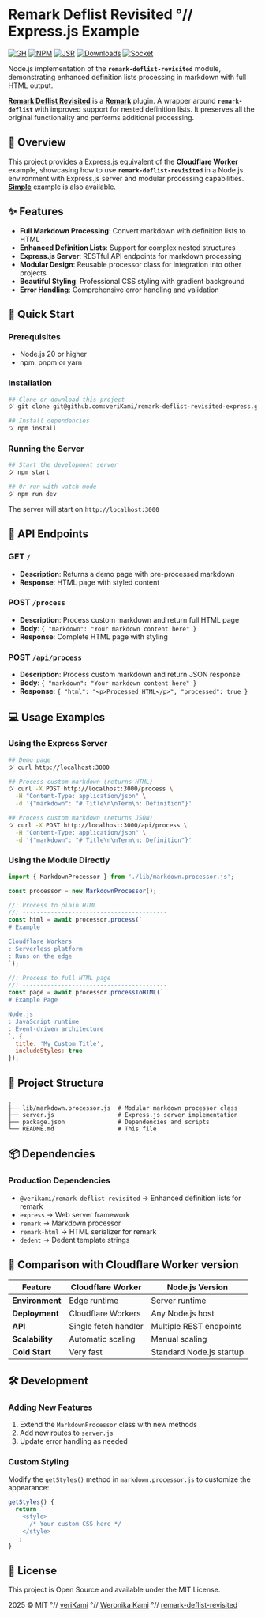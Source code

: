 # Remark Deflist Revisited °// Express.js Example

[![GH][GH Badge]][GH]
[![NPM][NPM Badge]][NPM]
[![JSR][JSR Badge]][JSR]
[![Downloads][Downloads Badge]][Downloads]
[![Socket][Socket Badge]][Socket]

Node.js implementation of the **`remark-deflist-revisited`** module, demonstrating enhanced definition lists processing in markdown with full HTML output.

**[Remark Deflist Revisited][module]** is a **[Remark]** plugin. A wrapper around **`remark-deflist`** with improved support for nested definition lists. It preserves all the original functionality and performs additional processing. 

## 📄 Overview

This project provides a Express.js equivalent of the **[Cloudflare Worker]** example, showcasing how to use **`remark-deflist-revisited`** in a Node.js environment with Express.js server and modular processing capabilities. **[Simple]** example is also available.

## ✨ Features

- **Full Markdown Processing**: Convert markdown with definition lists to HTML
- **Enhanced Definition Lists**: Support for complex nested structures
- **Express.js Server**: RESTful API endpoints for markdown processing
- **Modular Design**: Reusable processor class for integration into other projects
- **Beautiful Styling**: Professional CSS styling with gradient background
- **Error Handling**: Comprehensive error handling and validation

## 🚀 Quick Start

### Prerequisites

- Node.js 20 or higher
- npm, pnpm or yarn

### Installation

```bash
## Clone or download this project
ツ git clone git@github.com:veriKami/remark-deflist-revisited-express.git

## Install dependencies
ツ npm install
```

### Running the Server

```bash
## Start the development server
ツ npm start

## Or run with watch mode
ツ npm run dev
```

The server will start on `http://localhost:3000`

## 📖 API Endpoints

### GET `/`
- **Description**: Returns a demo page with pre-processed markdown
- **Response**: HTML page with styled content

### POST `/process`
- **Description**: Process custom markdown and return full HTML page
- **Body**: `{ "markdown": "Your markdown content here" }`
- **Response**: Complete HTML page with styling

### POST `/api/process`
- **Description**: Process custom markdown and return JSON response
- **Body**: `{ "markdown": "Your markdown content here" }`
- **Response**: `{ "html": "<p>Processed HTML</p>", "processed": true }`

## 💻 Usage Examples

### Using the Express Server

```bash
## Demo page
ツ curl http://localhost:3000

## Process custom markdown (returns HTML)
ツ curl -X POST http://localhost:3000/process \
  -H "Content-Type: application/json" \
  -d '{"markdown": "# Title\n\nTerm\n: Definition"}'

## Process custom markdown (returns JSON)
ツ curl -X POST http://localhost:3000/api/process \
  -H "Content-Type: application/json" \
  -d '{"markdown": "# Title\n\nTerm\n: Definition"}'
```

### Using the Module Directly

```javascript
import { MarkdownProcessor } from './lib/markdown.processor.js';

const processor = new MarkdownProcessor();

//: Process to plain HTML
//: -----------------------------------------
const html = await processor.process(`
# Example

Cloudflare Workers
: Serverless platform
: Runs on the edge
`);

//: Process to full HTML page
//: -----------------------------------------
const page = await processor.processToHTML(`
# Example Page

Node.js
: JavaScript runtime
: Event-driven architecture
`, {
  title: 'My Custom Title',
  includeStyles: true
});
```

## 📁 Project Structure

```
.
├── lib/markdown.processor.js  # Modular markdown processor class
├── server.js                  # Express.js server implementation
├── package.json               # Dependencies and scripts
└── README.md                  # This file
```

## 📦 Dependencies

### Production Dependencies

- `@verikami/remark-deflist-revisited` → Enhanced definition lists for remark
- `express` → Web server framework
- `remark` → Markdown processor
- `remark-html` → HTML serializer for remark
- `dedent` → Dedent template strings

## 🎯 Comparison with Cloudflare Worker version

| Feature | Cloudflare Worker | Node.js Version |
|---------|-------------------|----------------|
| **Environment** | Edge runtime | Server runtime |
| **Deployment** | Cloudflare Workers | Any Node.js host |
| **API** | Single fetch handler | Multiple REST endpoints |
| **Scalability** | Automatic scaling | Manual scaling |
| **Cold Start** | Very fast | Standard Node.js startup |

## 🛠️ Development

### Adding New Features

1. Extend the `MarkdownProcessor` class with new methods
2. Add new routes to `server.js`
3. Update error handling as needed

### Custom Styling

Modify the `getStyles()` method in `markdown.processor.js` to customize the appearance:

```javascript
getStyles() {
  return `
    <style>
      /* Your custom CSS here */
    </style>
  `;
}
```

## 📄 License

This project is Open Source and available under the MIT License.

2025 © MIT °// [veriKami] °// [Weronika Kami] °// [remark-deflist-revisited](https://github.com/verikami/remark-deflist-revisited)

[veriKami]: https://verikami.com
[Weronika Kami]: https://linkedin.com/in/verikami

[module]: https://github.com/veriKami/remark-deflist-revisited
[Simple]: https://github.com/veriKami/remark-deflist-revisited-simple
[Cloudflare Worker]: https://github.com/veriKami/remark-deflist-revisited-worker

[GH]: https://github.com/veriKami/remark-deflist-revisited
[GH Badge]: https://img.shields.io/badge/GitHub-Repository-blue?logo=github

[Remark]: https://remark.js.org
[Express.js]: https://expressjs.com

[NPM]: https://www.npmjs.com/package/@verikami/remark-deflist-revisited
[NPM Badge]: https://img.shields.io/npm/v/@verikami/remark-deflist-revisited?logo=npm&logoColor=white&labelColor=red&color=black

[JSR]: https://jsr.io/@verikami/remark-deflist-revisited
[JSR Badge]: https://jsr.io/badges/@verikami/remark-deflist-revisited

[Downloads]: https://www.npmjs.com/package/@verikami/remark-deflist-revisited
[Downloads Badge]: https://img.shields.io/npm/dm/@verikami/remark-deflist-revisited.svg

[Socket]: https://socket.dev/npm/package/@verikami/remark-deflist-revisited
[Socket Badge]: https://badge.socket.dev/npm/package/@verikami/remark-deflist-revisited
